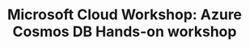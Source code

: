 ---
state: TX
region: DFW
title: "Microsoft Cloud Workshop: Azure Cosmos DB Hands-on workshop"
event_url: https://www.microsoftevents.com/profile/form/index.cfm?PKformID=0x4516434a2cf&wt.mc_id=AID727158_EML_5772053
start_date: 2018-12-13
cost: FREE
topics: [ dataai, azure ]
---